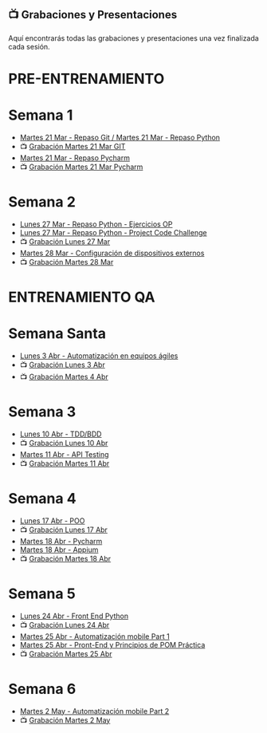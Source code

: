 ## 📺 Grabaciones y Presentaciones
Aquí encontrarás todas las grabaciones y presentaciones una vez finalizada cada sesión.

# PRE-ENTRENAMIENTO
# Semana 1
- [Martes 21 Mar - Repaso Git / ](https://drive.google.com/file/d/1LFfFCUCwrpAxaOd_zwrA-drxBfKSmoRR/view?usp=sharing)
[Martes 21 Mar - Repaso Python](https://drive.google.com/file/d/1uJfcz-2SN_VtICfiBf5HClRRbJaGo8L3/view?usp=sharing)
- 📺 [Grabación Martes 21 Mar GIT](https://drive.google.com/file/d/1ayUroCHIQnTmAyoHwmvlYUiVEPLJyqKY/view?usp=share_link)
- [Martes 21 Mar - Repaso Pycharm ](https://drive.google.com/file/d/1GSnFgpJZrkxG4dtBWCKZdkvesEIbcRGl/view?usp=sharing)
- 📺 [Grabación Martes 21 Mar Pycharm](https://drive.google.com/file/d/1wnJqUf6OSkAVk8OuzdRFwWrDeDCG0Qs0/view?usp=sharing)

# Semana 2
- [Lunes 27 Mar - Repaso Python - Ejercicios OP](https://drive.google.com/file/d/1MebTeCJrlOcZJy-PU0hk80QRvnwJ2705/view?usp=sharing) 
- [Lunes 27 Mar - Repaso Python - Project Code Challenge](https://drive.google.com/file/d/1MDn69hKvkGYwEVoyZkNIfUcj5Y13V0lr/view?usp=sharing) 
- 📺 [Grabación Lunes 27 Mar](https://drive.google.com/file/d/1iVptn_nd20_5EyzsV6Tg9iZR3HnWRDBo/view?usp=sharing)
- [Martes 28 Mar - Configuración de dispositivos externos]()
- 📺 [Grabación Martes 28 Mar](https://drive.google.com/file/d/1a8Yanmq3EK71Kh0jBHc46lAIFAk8O4pt/view?usp=sharing)

# ENTRENAMIENTO QA
# Semana Santa 
- [Lunes 3 Abr - Automatización en equipos ágiles](https://drive.google.com/file/d/1lZEO_u9M_ctLzMKkED32M3FFttN8YoUL/view?usp=sharing)
- 📺 [Grabación Lunes 3 Abr](https://drive.google.com/file/d/1QGVCspm5uWsQEuj9iu_PDP1w7K1PZERM/view?usp=sharing)
- 📺 [Grabación Martes 4 Abr](https://drive.google.com/file/d/1SUX3qNccSAHcioFaw1r3bMfXpAMOZXbu/view?usp=sharing)

# Semana 3
- [Lunes 10 Abr - TDD/BDD](https://drive.google.com/file/d/129F9hUAJ_n21pv4FCKNOGzf9sJ0xG_Q3/view?usp=sharing)
- 📺 [Grabación Lunes 10 Abr](https://drive.google.com/file/d/12JOUnkYVpYK5leEX3XKaczsNoIX0ZFeM/view?usp=sharing)
- [Martes 11 Abr - API Testing](https://drive.google.com/file/d/1OjNNXBmvWcuXMU3zw26_rVxhG5OlnWLT/view?usp=sharing)
- 📺 [Grabación Martes 11 Abr](https://drive.google.com/file/d/1frxhkgIvZ4EfkrlHSCzHA_bu4ZL0wBkW/view?usp=sharing)

# Semana 4
- [Lunes 17 Abr - POO](https://drive.google.com/file/d/12pqoXZCoVz5FN4NhgMNI-5qPTbnvzZTg/view?usp=sharing)
- 📺 [Grabación Lunes 17 Abr](https://drive.google.com/file/d/11lK26R4X2rUKCOYO3935AB5G7lV6vGCR/view?usp=sharing)
- [Martes 18 Abr - Pycharm](https://drive.google.com/file/d/1L9RlCNZZPrh5p779uyKxYuWAAxppqcAo/view?usp=sharing)
- [Martes 18 Abr - Appium](https://drive.google.com/file/d/14eowWjq2MgdWogTqCioJj1CVvYaYWlR-/view?usp=sharing)
- 📺 [Grabación Martes 18 Abr](https://drive.google.com/file/d/1PTzSJLKojwo-Il52q2M5Kw3POXes5WjO/view?usp=sharing)

# Semana 5
- [Lunes 24 Abr - Front End Python](https://drive.google.com/file/d/11Yy1vah3bSxMCZ0KEL3e2ojJE9zUpG1w/view?usp=sharing)
- 📺 [Grabación Lunes 24 Abr](https://drive.google.com/file/d/1YThKxJJmDGeRTOQmo8-_psT_SnCHRXz2/view?usp=sharing)
- [Martes 25 Abr - Automatización mobile Part 1](https://drive.google.com/file/d/1tIIGA-MPXVeeKX00bYIIeKXFiGgc7RgQ/view?usp=sharing)
- [Martes 25 Abr - Pront-End y Principios de POM Práctica](https://drive.google.com/file/d/1lA8b6Vf95fQY9n7QMup5RcLpuQ4VGaD6/view?usp=sharing)
- 📺 [Grabación Martes 25 Abr]()

# Semana 6
- [Martes 2 May - Automatización mobile Part 2](https://drive.google.com/file/d/1tIIGA-MPXVeeKX00bYIIeKXFiGgc7RgQ/view?usp=sharing)
- 📺 [Grabación Martes 2 May]()
